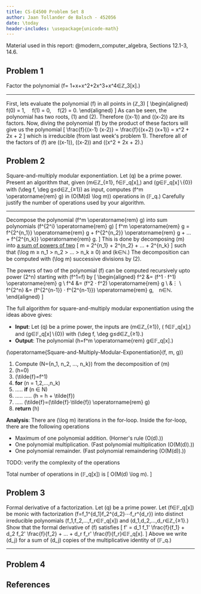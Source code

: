 ```yaml
---
title: CS-E4500 Problem Set 8
author: Jaan Tollander de Balsch - 452056
date: \today
header-includes: \usepackage{unicode-math}
---
```

Material used in this report: @modern_computer_algebra, Sections 12.1-3, 14.6.

## Problem 1
Factor the polynomial \(f= 1+x+x^2+2x^3+x^4∈ℤ_3[x].\)

---

First, lets evaluate the polynomial \(f\) in all points in \(ℤ_3\)
\[
\begin{aligned}
f(0) = 1, 
f(1) = 0, 
f(2) = 0.
\end{aligned}
\]
As can be seen, the polynomial has two roots, \(1\) and \(2\). Therefore \((x-1)\) and \((x-2)\) are its factors. Now, diving the polynomial \(f\) by the product of these factors will give us the polynomial
\[
\frac{f}{(x-1) (x-2)} = \frac{f}{(x+2) (x+1)} = x^2 + 2x + 2
\]
which is irreducible (from last week's problem 1). Therefore all of the factors of \(f\) are \((x-1)\),  \((x-2)\) and \((x^2 + 2x + 2).\)


## Problem 2
Square-and-multiply modular exponentiation. Let \(q\) be a prime power. Present an algorithm that, given \(m∈ℤ_{≥1}, f∈𝔽_q[x],\) and \(g∈𝔽_q[x]∖\{0\}\) with \(\deg f, \deg g≤d∈ℤ_{≥1}\) as input, computes \(f^m \operatorname{rem} g\) in \(O(M(d) \log m)\) operations in \(𝔽_q.\) Carefully justify the number of operations used by your algorithm.

---

Decompose the polynomial \(f^m \operatorname{rem} g\) into sum polynomials \(f^{2^i} \operatorname{rem} g\)
\[
f^m \operatorname{rem} g = f^{2^{n_1}} \operatorname{rem} g + f^{2^{n_2}} \operatorname{rem} g + ... + f^{2^{n_k}} \operatorname{rem} g.
\]
This is done by decomposing \(m\) into [a sum of powers of two](https://math.stackexchange.com/a/1553928)
\[
m = 2^{n_1} + 2^{n_2} + ... + 2^{n_k}
\]
such that \(\log m ≥ n_1 > n_2 > ... > n_k ≥ 0\) and \(k∈ℕ.\) The decomposition can be computed with \(\log m\) successive divisions by \(2\).

<!-- TODO: digits of \(m\) as a binary number? -->

<!-- The upper bound for \(k\) as a function of \(m\), i.e. the upper bound for the number of additions, is the case where
\[
m = 2^1 + 2^2 + ... + 2^k < 2^{k+1}.
\]
Which gives
\[
k < \log m - 1 < \log m.
\] -->

The powers of two of the polynomial \(f\) can be computed recursively upto power \(2^n\) starting with \(f^1=f\) by
\[
\begin{aligned}
f^2 &= (f^1 ⋅ f^1) \operatorname{rem} g \\
f^4 &= (f^2 ⋅ f^2) \operatorname{rem} g \\
&⋮ \\
f^{2^n} &= (f^{2^{n-1}} ⋅ f^{2^{n-1}}) \operatorname{rem} g, n∈ℕ.
\end{aligned}
\]

The full algorithm for square-and-multiply modular exponentiation using the ideas above gives:

* **Input**: Let \(q\) be a prime power, the inputs are \(m∈ℤ_{≥1}\), \( f∈𝔽_q[x],\) and \(g∈𝔽_q[x]∖\{0\}\) with \(\deg f, \deg g≤d∈ℤ_{≥1}.\)
* **Output**: The polynomial \(h=f^m \operatorname{rem} g∈𝔽_q[x].\)

\(\operatorname{Square-and-Multiply-Modular-Exponentiation}(f, m, g)\)

1) Compute \(N=\{n_1, n_2, ..., n_k\}\) from the decomposition of \(m\)
2) \(h=0\)
3) \(\tilde{f}=f^1\)
4) **for** \(n = 1,2,...,n_k\)
5) ..... **if** \(n ∈ N\)
6) ..... ..... \(h = h + \tilde{f}\)
7) ..... \(\tilde{f}=(\tilde{f}⋅\tilde{f}) \operatorname{rem} g\)
8) **return** \(h\)

**Analysis**: There are \(\log m\) iterations in the for-loop. Inside the for-loop, there are the following operations

- Maximum of one polynomial addition. (Horner's rule \(O(d).\))
- One polynomial multiplication.  (Fast polynomial multiplication \(O(M(d)).\))
- One polynomial remainder. (Fast polynomial remaindering \(O(M(d)).\))

TODO: verify the complexity of the operations

Total number of operations in \(𝔽_q[x]\) is
\[
O(M(d) \log m).
\]


## Problem 3
Formal derivative of a factorization. Let \(q\) be a prime power. Let \(f∈𝔽_q[x]\) be monic with factorization \(f=f_1^{d_1}f_2^{d_2}⋯f_r^{d_r}\) into distinct irreducible polynomials \(f_1,f_2,...,f_r∈𝔽_q[x]\) and \(d_1,d_2,...,d_r∈ℤ_{≥1}.\) Show that the formal derivative of \(f\) satisfies
\[
f' = d_1 f_1' \frac{f}{f_1} + d_2 f_2' \frac{f}{f_2} + ... + d_r f_r' \frac{f}{f_r}∈𝔽_q[x].
\]
Above we write \(d_j\) for a sum of \(d_j\) copies of the multiplicative identity of \(𝔽_q.\)

---




## Problem 4
## References
